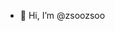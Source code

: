 - 👋 Hi, I’m @zsoozsoo

<!---
zsoozsoo/zsoozsoo is a ✨ special ✨ repository because its `README.md` (this file) appears on your GitHub profile.
You can click the Preview link to take a look at your changes.
--->
